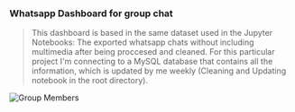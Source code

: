 ### Whatsapp Dashboard for group chat

>This dashboard is based in the same dataset used in the Jupyter Notebooks: The exported whatsapp chats without including multimedia after being proccesed and cleaned. For this particular project I'm connecting to a MySQL database that contains all the information, which is updated by me weekly (Cleaning and Updating notebook in the root directory).

![Group Members](https://raw.githubusercontent.com/JhoaoAle/WhatsappDashboard/tree/main/PowerBI/Pictures/Markdown/GroupMembers.png)
